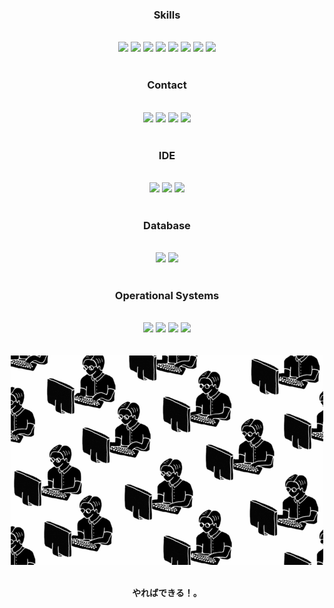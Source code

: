<div align="center">
  <h3>Skills</h3> 
  <br>
   <a href = "mailto:reynanwq@gmail.com"><img src="https://img.shields.io/badge/HTML5-E34F26?style=for-the-badge&logo=html5&logoColor=white" target="_blank"></a>
  <a href = "mailto:reynanwq@gmail.com"><img src="https://img.shields.io/badge/CSS3-1572B6?style=for-the-badge&logo=css3&logoColor=white" target="_blank"></a>
  <a href = "mailto:reynanwq@gmail.com"><img src="https://img.shields.io/badge/Node.js-43853D?style=for-the-badge&logo=node.js&logoColor=white" target="_blank"></a>
  <a href = "mailto:reynanwq@gmail.com"><img src="https://img.shields.io/badge/JavaScript-323330?style=for-the-badge&logo=javascript&logoColor=F7DF1E" target="_blank"></a>
  <a href = "mailto:reynanwq@gmail.com"><img src="https://img.shields.io/badge/Java-ED8B00?style=for-the-badge&logo=openjdk&logoColor=white" target="_blank"></a>
  <a href = "mailto:reynanwq@gmail.com"><img src="https://img.shields.io/badge/React-20232A?style=for-the-badge&logo=react&logoColor=61DAFB" target="_blank"></a>
  <a href = "mailto:reynanwq@gmail.com"><img src="https://img.shields.io/badge/Spring-6DB33F?style=for-the-badge&logo=spring&logoColor=white" target="_blank"></a>
  <a href = "mailto:reynanwq@gmail.com"><img src="https://img.shields.io/badge/C-00599C?style=for-the-badge&logo=c&logoColor=white" target="_blank"></a>
</div>
  
 <br> 

<div align="center">
  <h3>Contact</h3> 
  <br>
  <a href="https://www.instagram.com/reynanwq/" target="_blank"><img src="https://img.shields.io/badge/-Instagram-%23E4405F?style=for-the-badge&logo=instagram&logoColor=white" target="_blank"></a>
 <a href="https://discord.com/channels/@me" target="_blank"><img src="https://img.shields.io/badge/Discord-7289DA?style=for-the-badge&logo=discord&logoColor=white" target="_blank"></a> 
  <a href = "mailto:reynanwq@gmail.com"><img src="https://img.shields.io/badge/-Gmail-%23333?style=for-the-badge&logo=gmail&logoColor=white" target="_blank"></a>
  <a href="https://www.linkedin.com/in/reynan-da-silva-dias-paiva-982808219/" target="_blank"><img src="https://img.shields.io/badge/-LinkedIn-%230077B5?style=for-the-badge&logo=linkedin&logoColor=white" target="_blank"></a > 
</div>

 <br> 


  <div align="center">
  <h3>IDE</h3> 
  <br>
   <a href = "mailto:reynanwq@gmail.com"><img src="https://img.shields.io/badge/IntelliJ_IDEA-000000.svg?style=for-the-badge&logo=intellij-idea&logoColor=white" target="_blank"></a>
    <a href = "mailto:reynanwq@gmail.com"><img src="https://img.shields.io/badge/replit-667881?style=for-the-badge&logo=replit&logoColor=white" target="_blank"></a>
    <a href = "mailto:reynanwq@gmail.com"><img src="https://img.shields.io/badge/Visual_Studio_Code-0078D4?style=for-the-badge&logo=visual%20studio%20code&logoColor=white" target="_blank"></a>
</div>

 <br> 
 
  <div align="center">
  <h3>Database</h3> 
  <br>
   <a href = "mailto:reynanwq@gmail.com"><img src="https://img.shields.io/badge/MySQL-00000F?style=for-the-badge&logo=mysql&logoColor=white" target="_blank"></a>
    <a href = "mailto:reynanwq@gmail.com"><img src="https://img.shields.io/badge/MongoDB-4EA94B?style=for-the-badge&logo=mongodb&logoColor=white" target="_blank"></a>
</div>

<br>

<div align="center">
  <h3>Operational Systems</h3> 
  <br>
   <a href = "mailto:reynanwq@gmail.com"><img src="https://img.shields.io/badge/Linux-FCC624?style=for-the-badge&logo=linux&logoColor=black" target="_blank"></a>
  <a href = "mailto:reynanwq@gmail.com"><img src="https://img.shields.io/badge/Linux_Mint-87CF3E?style=for-the-badge&logo=linux-mint&logoColor=white" target="_blank"></a>
  <a href = "mailto:reynanwq@gmail.com"><img src="https://img.shields.io/badge/Zorin%20OS-0CC1F3?style=for-the-badge&logo=zorin&logoColor=white" target="_blank"></a>
  <a href = "mailto:reynanwq@gmail.com"><img src="https://img.shields.io/badge/Ubuntu-E95420?style=for-the-badge&logo=ubuntu&logoColor=white" target="_blank"></a>
</div>
  <br>
  
  <br> 
  
<div align="center">
  <img src="/programmer.gif">
  <p> <strong> <br>  やればできる！。</strong></p>
</div>
